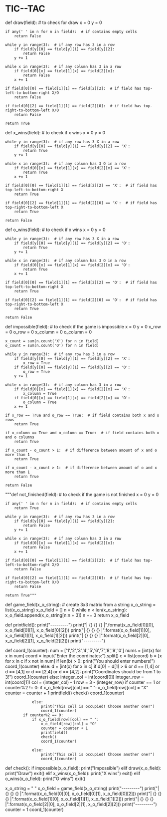 # TIC--TAC
def draw(field):  # to check for draw
    x = 0
    y = 0

    if any(' ' in n for n in field):  # if contains empty cells
        return False

    while y in range(3):  # if any row has 3 in a row
        if field[y][0] == field[y][1] == field[y][2]:
            return False
        y += 1

    while x in range(3):  # if any column has 3 in a row
        if field[0][x] == field[1][x] == field[2][x]:
            return False
        x += 1

    if field[0][0] == field[1][1] == field[2][2]:  # if field has top-left-to-bottom-right X/O
        return False

    if field[0][2] == field[1][1] == field[2][0]:  # if field has top-right-to-bottom-left X/O
        return False

    return True


def x_wins(field):  # to check if x wins
    x = 0
    y = 0

    while y in range(3):  # if any row has 3 X in a row
        if field[y][0] == field[y][1] == field[y][2] == 'X':
            return True
        y += 1

    while x in range(3):  # if any column has 3 O in a row
        if field[0][x] == field[1][x] == field[2][x] == 'X':
            return True
        x += 1

    if field[0][0] == field[1][1] == field[2][2] == 'X':  # if field has top-left-to-bottom-right X
        return True

    if field[0][2] == field[1][1] == field[2][0] == 'X':  # if field has top-right-to-bottom-left X
        return True

    return False


def o_wins(field):  # to check if x wins
    x = 0
    y = 0

    while y in range(3):  # if any row has 3 X in a row
        if field[y][0] == field[y][1] == field[y][2] == 'O':
            return True
        y += 1

    while x in range(3):  # if any column has 3 O in a row
        if field[0][x] == field[1][x] == field[2][x] == 'O':
            return True
        x += 1

    if field[0][0] == field[1][1] == field[2][2] == 'O':  # if field has top-left-to-bottom-right X
        return True

    if field[0][2] == field[1][1] == field[2][0] == 'O':  # if field has top-right-to-bottom-left X
        return True

    return False


def impossible(field):  # to check if the game is impossible
    x = 0
    y = 0
    x_row = 0
    o_row = 0
    x_column = 0
    o_column = 0

    x_count = sum(n.count('X') for n in field)
    o_count = sum(n.count('O') for n in field)

    while y in range(3):  # if any row has 3 in a row
        if field[y][0] == field[y][1] == field[y][2] == 'X':
            x_row = True
        if field[y][0] == field[y][1] == field[y][2] == 'O':
            o_row = True
        y += 1

    while x in range(3):  # if any column has 3 in a row
        if field[0][x] == field[1][x] == field[2][x] == 'X':
            x_column = True
        if field[0][x] == field[1][x] == field[2][x] == 'O':
            o_column = True
        x += 1

    if x_row == True and o_row == True:  # if field contains both x and o rows
        return True

    if x_column == True and o_column == True:  # if field contains both x and o columns
        return True

    if x_count - o_count > 1:  # if difference between amount of x and o more than 1
        return True

    if o_count - x_count > 1:  # if difference between amount of o and x more than 1
        return True

    return False


"""def not_finished(field):    # to check if the game is not finished
    x = 0
    y = 0

    if any(' ' in n for n in field):  # if contains empty cells
        return True

    while y in range(3):  # if any row has 3 in a row
        if field[y][0] == field[y][1] == field[y][2]:
            return False
        y += 1

    while x in range(3):  # if any column has 3 in a row
        if field[0][x] == field[1][x] == field[2][x]:
            return False
        x += 1

    if field[0][0] == field[1][1] == field[2][2]:  # if field has top-left-to-bottom-right X/O
        return False

    if field[0][2] == field[1][1] == field[2][0]:  # if field has top-right-to-bottom-left X/O
        return False

    return True"""


def game_field(x_o_string):  # create 3x3 matrix from a string
    x_o_string = list(x_o_string)
    x_o_field = []
    n = 0
    while n < len(x_o_string):
        x_o_field.append(x_o_string[n:n + 3])
        n += 3
    return x_o_field

def printfield():
    print("---------")
    print("| {} {} {} |".format(x_o_field[0][0], x_o_field[0][1], x_o_field[0][2]))
    print("| {} {} {} |".format(x_o_field[1][0], x_o_field[1][1], x_o_field[1][2]))
    print("| {} {} {} |".format(x_o_field[2][0], x_o_field[2][1], x_o_field[2][2]))
    print("---------")

def coord_1(counter):
    num = ['1','2','3','4','5','6','7','8','9','0']
    nums = [int(x) for x in num]
    coord = input("Enter the coordinates:").split()
    c = list(coord)
    b = [x for x in c if x not in num]
    if len(b) > 0:
        print("You should enter numbers!")
        coord_1(counter)
    else:
        d = [int(x) for x in c]
        if d[0] + d[1] > 6 or d == [1,4] or d == [4,1] or d == [2,4] or d == [4,2]:
            print("Coordinates should be from 1 to 3!")
            coord_1(counter)
        else:
            integer_col = int(coord[0])
            integer_row = int(coord[1])
            col = (integer_col) - 1
            row = 3 - (integer_row)
            if counter == 1 or counter%2 != 0:
                if x_o_field[row][col] == " ":
                    x_o_field[row][col] = "X"
                    counter = counter + 1
                    printfield()
                    check()
                    coord_1(counter)

                else:
                    print("This cell is occupied! Choose another one!")
                    coord_1(counter)
            if counter%2 == 0:
                if x_o_field[row][col] == " ":
                    x_o_field[row][col] = "O"
                    counter = counter + 1
                    printfield()
                    check()
                    coord_1(counter)

                else:
                    print("This cell is occupied! Choose another one!")
                    coord_1(counter)
def check():
    if impossible(x_o_field):
        print("Impossible")
    elif draw(x_o_field):
        print("Draw")
        exit()
    elif x_wins(x_o_field):
        print("X wins")
        exit()
    elif o_wins(x_o_field):
        print("O wins")
        exit()


x_o_string = "         "
x_o_field = game_field(x_o_string)
print("---------")
print("| {} {} {} |".format(x_o_field[0][0], x_o_field[0][1], x_o_field[0][2]))
print("| {} {} {} |".format(x_o_field[1][0], x_o_field[1][1], x_o_field[1][2]))
print("| {} {} {} |".format(x_o_field[2][0], x_o_field[2][1], x_o_field[2][2]))
print("---------")
counter = 1
coord_1(counter)
